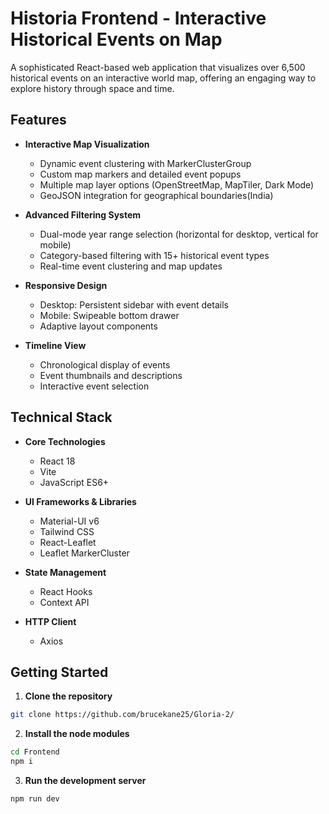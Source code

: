 # Historia Frontend - Interactive Historical Events on Map  

A sophisticated React-based web application that visualizes over 6,500 historical events on an interactive world map, offering an engaging way to explore history through space and time.

## Features

- **Interactive Map Visualization**
  - Dynamic event clustering with MarkerClusterGroup
  - Custom map markers and detailed event popups
  - Multiple map layer options (OpenStreetMap, MapTiler, Dark Mode)
  - GeoJSON integration for geographical boundaries(India) 

- **Advanced Filtering System**
  - Dual-mode year range selection (horizontal for desktop, vertical for mobile)
  - Category-based filtering with 15+ historical event types
  - Real-time event clustering and map updates

- **Responsive Design**
  - Desktop: Persistent sidebar with event details
  - Mobile: Swipeable bottom drawer
  - Adaptive layout components

- **Timeline View**
  - Chronological display of events
  - Event thumbnails and descriptions
  - Interactive event selection

## Technical Stack

- **Core Technologies**
  - React 18
  - Vite
  - JavaScript ES6+

- **UI Frameworks & Libraries**
  - Material-UI v6
  - Tailwind CSS
  - React-Leaflet
  - Leaflet MarkerCluster

- **State Management**
  - React Hooks
  - Context API

- **HTTP Client**
  - Axios

## Getting Started

1. **Clone the repository**
```bash
git clone https://github.com/brucekane25/Gloria-2/
```
2. **Install the node modules**
```bash
cd Frontend
npm i
```
3. **Run the development server**
```bash
npm run dev
```

